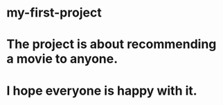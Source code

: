 # my-first-project
# The project is about recommending a movie to anyone.
# I hope everyone is happy with it.
